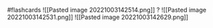 #flashcards 
![[Pasted image 20221003142514.png]]
?
![[Pasted image 20221003142531.png]]
![[Pasted image 20221003142629.png]]